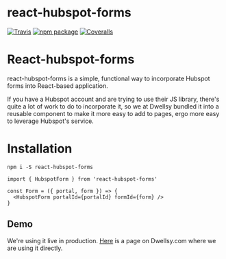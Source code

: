 # react-hubspot-forms

[![Travis][build-badge]][build]
[![npm package][npm-badge]][npm]
[![Coveralls][coveralls-badge]][coveralls]

# React-hubspot-forms 

react-hubspot-forms is a simple, functional way to incorporate Hubspot forms into React-based
application. 

If you have a Hubspot account and are trying to use their JS library, there's quite a lot of 
work to do to incorporate it, so we at Dwellsy bundled it into a reusable component to make
it more easy to add to pages, ergo more easy to leverage Hubspot's service. 

# Installation
`npm i -S react-hubspot-forms`

```
import { HubspotForm } from 'react-hubspot-forms'

const Form = ({ portal, form }) => {
  <HubspotForm portalId={portalId} formId={form} />
}
```

## Demo

We're using it live in production. [Here](https://dwellsy.com/rental-property-managers) is a page
on Dwellsy.com where we are using it directly.

[build-badge]: https://img.shields.io/travis/user/repo/master.png?style=flat-square
[build]: https://travis-ci.org/user/repo

[npm-badge]: https://img.shields.io/npm/v/npm-package.png?style=flat-square
[npm]: https://www.npmjs.org/package/npm-package

[coveralls-badge]: https://img.shields.io/coveralls/user/repo/master.png?style=flat-square
[coveralls]: https://coveralls.io/github/user/repo
